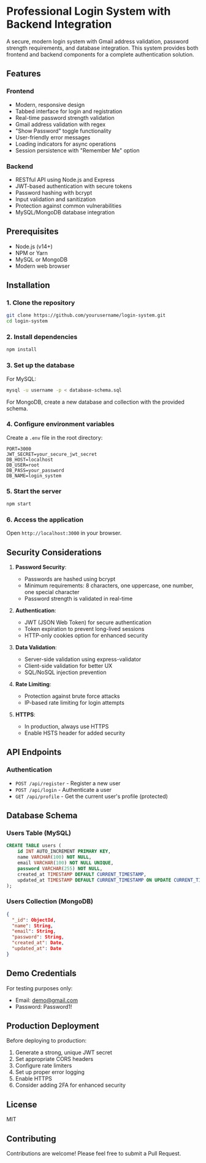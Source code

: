 # Professional Login System with Backend Integration

A secure, modern login system with Gmail address validation, password strength requirements, and database integration. This system provides both frontend and backend components for a complete authentication solution.

## Features

### Frontend
- Modern, responsive design
- Tabbed interface for login and registration
- Real-time password strength validation
- Gmail address validation with regex
- "Show Password" toggle functionality
- User-friendly error messages
- Loading indicators for async operations
- Session persistence with "Remember Me" option

### Backend
- RESTful API using Node.js and Express
- JWT-based authentication with secure tokens
- Password hashing with bcrypt
- Input validation and sanitization
- Protection against common vulnerabilities
- MySQL/MongoDB database integration

## Prerequisites

- Node.js (v14+)
- NPM or Yarn
- MySQL or MongoDB
- Modern web browser

## Installation

### 1. Clone the repository
```bash
git clone https://github.com/yourusername/login-system.git
cd login-system
```

### 2. Install dependencies
```bash
npm install
```

### 3. Set up the database
For MySQL:
```bash
mysql -u username -p < database-schema.sql
```

For MongoDB, create a new database and collection with the provided schema.

### 4. Configure environment variables
Create a `.env` file in the root directory:
```
PORT=3000
JWT_SECRET=your_secure_jwt_secret
DB_HOST=localhost
DB_USER=root
DB_PASS=your_password
DB_NAME=login_system
```

### 5. Start the server
```bash
npm start
```

### 6. Access the application
Open `http://localhost:3000` in your browser.

## Security Considerations

1. **Password Security**:
   - Passwords are hashed using bcrypt
   - Minimum requirements: 8 characters, one uppercase, one number, one special character
   - Password strength is validated in real-time

2. **Authentication**:
   - JWT (JSON Web Token) for secure authentication
   - Token expiration to prevent long-lived sessions
   - HTTP-only cookies option for enhanced security

3. **Data Validation**:
   - Server-side validation using express-validator
   - Client-side validation for better UX
   - SQL/NoSQL injection prevention

4. **Rate Limiting**:
   - Protection against brute force attacks
   - IP-based rate limiting for login attempts

5. **HTTPS**:
   - In production, always use HTTPS
   - Enable HSTS header for added security

## API Endpoints

### Authentication
- `POST /api/register` - Register a new user
- `POST /api/login` - Authenticate a user
- `GET /api/profile` - Get the current user's profile (protected)

## Database Schema

### Users Table (MySQL)
```sql
CREATE TABLE users (
    id INT AUTO_INCREMENT PRIMARY KEY,
    name VARCHAR(100) NOT NULL,
    email VARCHAR(100) NOT NULL UNIQUE,
    password VARCHAR(255) NOT NULL,
    created_at TIMESTAMP DEFAULT CURRENT_TIMESTAMP,
    updated_at TIMESTAMP DEFAULT CURRENT_TIMESTAMP ON UPDATE CURRENT_TIMESTAMP
);
```

### Users Collection (MongoDB)
```json
{
  "_id": ObjectId,
  "name": String,
  "email": String,
  "password": String,
  "created_at": Date,
  "updated_at": Date
}
```

## Demo Credentials

For testing purposes only:
- Email: demo@gmail.com
- Password: Password1!

## Production Deployment

Before deploying to production:
1. Generate a strong, unique JWT secret
2. Set appropriate CORS headers
3. Configure rate limiters
4. Set up proper error logging
5. Enable HTTPS
6. Consider adding 2FA for enhanced security

## License

MIT

## Contributing

Contributions are welcome! Please feel free to submit a Pull Request. 